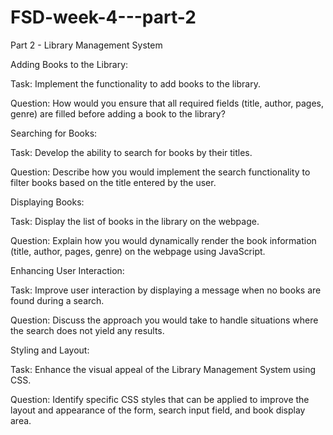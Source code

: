 # FSD-week-4---part-2
Part 2 - Library Management System

Adding Books to the Library:

Task: Implement the functionality to add books to the library.

Question: How would you ensure that all required fields (title, author, pages, genre) are filled before adding a book to the library?

Searching for Books:

Task: Develop the ability to search for books by their titles.

Question: Describe how you would implement the search functionality to filter books based on the title entered by the user.

Displaying Books:

Task: Display the list of books in the library on the webpage.

Question: Explain how you would dynamically render the book information (title, author, pages, genre) on the webpage using JavaScript.

Enhancing User Interaction:

Task: Improve user interaction by displaying a message when no books are found during a search.

Question: Discuss the approach you would take to handle situations where the search does not yield any results.

Styling and Layout:

Task: Enhance the visual appeal of the Library Management System using CSS.

Question: Identify specific CSS styles that can be applied to improve the layout and appearance of the form, search input field, and book display area.
